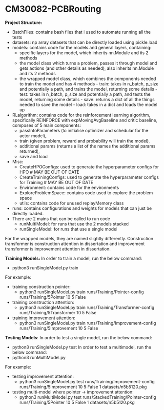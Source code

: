 # CM30082-PCBRouting

**Project Structure:**
 - BatchFiles: contains bash files that i used to automate running all the tests
 - datasets: np array datasets that can be directly loaded using pickle.load
 - models: contains code for the models and general layers, containing:
      - specific layers for the model, which inherits nn.Module and its 2 methods 
      - the model class which turns a problem, passes it through model and gets actions (and other details as needed), also inherits nn.Module and its 2 methods
      - the wrapped model class, which combines the components needed to train the model and has 4 methods
            - train: takes in n_batch, p_size and potentially a path, and trains the model, returning some details
            - test: takes in n_batch, p_size and potentially a path, and tests the model, returning some details
            - save: returns a dict of all the things needed to save the model
            - load: takes in a dict and loads the model up
 - RLalgorithm: contains code for the reinforcement learning algorithm, specifically REINFORCE with expMovingAvgBaseline and critic baseline, composes of 5 main components:
   - passIntoParameters (to initialise optimizer and schedular for the actor model),
   - train (given problem, reward and probability will train the model),
   - additional params (returns a list of the names the additional params returned),
   - save and load
 - Misc:
   - CreateHPOConfigs: used to generate the hyperparameter configs for HPO # MAY BE OUT OF DATE
   - CreateTrainingConfigs: used to generate the hyperparameter configs for Training # MAY BE OUT OF DATE
   - Environment: contains code for the environments
   - ExploreProblemSpace: contains code used to explore the problem space
   - utils: contains code for unused replayMemory class
 - runs: contains configurations and weights for models that can just be directly loaded.
 - There are 2 mains that can be called to run code
   - runMultiModel: for runs that use the 2 models stacked
   - runSingleModel: for runs that use a single model

For the wrapped models, they are named slightly differently. Construction transformer is construction attention in dissertation and improvement transformer is improvement attention in dissertation.

 **Training Models:**
 In order to train a model, run the below command:
  + python3 runSingleModel.py train <locationOfConfig> <locationOfDataFolder> <numEpochs> <problemSize> <filterProbsWithNoSol>
 
 For example:
  - training construction pointer:
     + python3 runSingleModel.py train runs/Training/Pointer-config runs/Training/5Pointer 10 5 False
  - training construction attention:
     + python3 runSingleModel.py train runs/Training/Transformer-config runs/Training/5Transformer 10 5 False
  - training improvement attention:
     + python3 runSingleModel.py train runs/Training/Improvement-config runs/Training/5Improvement 10 5 False
 
 **Testing Models:**
 In order to test a single model, run the below command:
  + python3 runSingleModel.py test <locationOfConfig> <locationOfDataFolder> <numEpochs> <problemSize> <filterProbsWithNoSol> <numSolSampling> <datasetLoc>
 In order to test a multimodel, run the below command:
  + python3 runMultiModel.py <locationOfConfig> <locationOfDataFolder> <numEpochs> <problemSize> <filterProbsWithNoSol> <numSolSampling> <datasetLoc>

For example:
  - testing improvement attention:
     + python3 runSingleModel.py test runs/Training/Improvement-config runs/Training/5Improvement 10 5 False 1 datasets/n5b5120.pkg
  - testing multi-model where pointer -> improvement attention:
     + python3 runMultiModel.py test runs/StackedTraining/Pointer-config runs/Training/5Pointer 10 5 False 1 datasets/n5b5120.pkg
